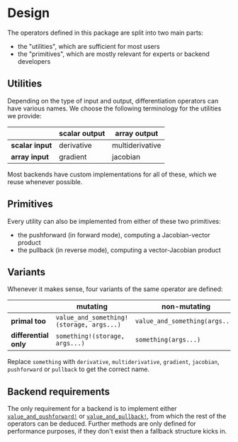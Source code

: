 # Design

The operators defined in this package are split into two main parts:

- the "utilities", which are sufficient for most users
- the "primitives", which are mostly relevant for experts or backend developers

## Utilities

Depending on the type of input and output, differentiation operators can have various names.
We choose the following terminology for the utilities we provide:

|                  | **scalar output** | **array output** |
| ---------------- | ----------------- | ---------------- |
| **scalar input** | derivative        | multiderivative  |
| **array input**  | gradient          | jacobian         |

Most backends have custom implementations for all of these, which we reuse whenever possible.

## Primitives

Every utility can also be implemented from either of these two primitives:

- the pushforward (in forward mode), computing a Jacobian-vector product
- the pullback (in reverse mode), computing a vector-Jacobian product

## Variants

Whenever it makes sense, four variants of the same operator are defined:

|                       | **mutating**                             | **non-mutating**               |
| --------------------- | ---------------------------------------- | ------------------------------ |
| **primal too**        | `value_and_something!(storage, args...)` | `value_and_something(args...)` |
| **differential only** | `something!(storage, args...)`           | `something(args...)`           |

Replace `something` with `derivative`, `multiderivative`, `gradient`, `jacobian`, `pushforward` or `pullback` to get the correct name.

## Backend requirements

The only requirement for a backend is to implement either [`value_and_pushforward!`](@ref) or [`value_and_pullback!`](@ref), from which the rest of the operators can be deduced.
Further methods are only defined for performance purposes, if they don't exist then a fallback structure kicks in.
